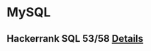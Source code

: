 # MySQL
## Hackerrank SQL 53/58 [Details](https://github.com/chongchong6/SQL/tree/master/HackerRank_SQL)
